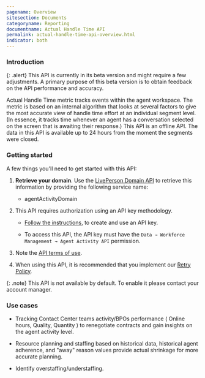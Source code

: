 ```yaml
---
pagename: Overview
sitesection: Documents
categoryname: Reporting
documentname: Actual Handle Time API
permalink: actual-handle-time-api-overview.html
indicator: both
---
```


### Introduction

{: .alert}
This API is currently in its beta version and might require a few adjustments. A primary purpose of this beta version is to obtain feedback on the API performance and accuracy.

Actual Handle Time metric tracks events within the agent workspace. The metric is based on an internal algorithm that looks at several factors to give the most accurate view of handle time effort at an individual segment level. (In essence, it tracks time whenever an agent has a conversation selected on the screen that is awaiting their response.)
This API is an offline API. The data in this API is available up to 24 hours from the moment the segments were closed.

### Getting started

A few things you'll need to get started with this API:

1. **Retrieve your domain**. Use the [LivePerson Domain API](agent-domain-domain-api.html) to retrieve this information by providing the following service name:

	* agentActivityDomain

2. This API requires authorization using an API key methodology.

	* [Follow the instructions](guides-gettingstarted.html), to create and use an API key.
	
	* To access this API, the API key must have the `Data → Workforce Management → Agent Activity API` permission.  

3. Note the [API terms of use](https://www.liveperson.com/policies/terms-of-use).

4. When using this API, it is recommended that you implement our [Retry Policy](guides-retry-policy.html).

{: .note}
This API is not available by default. To enable it please contact your account manager.

### Use cases

* Tracking Contact Center teams activity/BPOs performance ( Online hours, Quality, Quantity ) to renegotiate contracts and gain insights on the agent activity level.
  
* Resource planning and staffing based on historical data, historical agent adherence, and "away" reason values provide actual shrinkage for more accurate planning.

* Identify overstaffing/understaffing.
